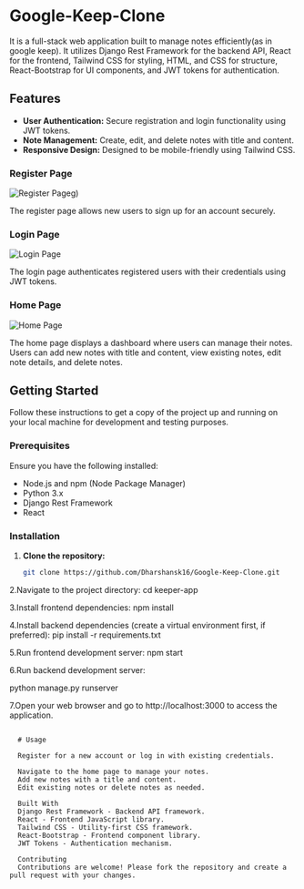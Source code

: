 # Google-Keep-Clone

It is a full-stack web application built to manage notes efficiently(as in google keep). It utilizes Django Rest Framework for the backend API, React for the frontend, Tailwind CSS for styling, HTML, and CSS for structure, React-Bootstrap for UI components, and JWT tokens for authentication.

## Features

- **User Authentication:** Secure registration and login functionality using JWT tokens.
- **Note Management:** Create, edit, and delete notes with title and content.
- **Responsive Design:** Designed to be mobile-friendly using Tailwind CSS.





### Register Page
![Register Page](https://github.com/Dharshansk16/Google-Keep-Clone/assets/142658700/2091ac9b-22bc-4ecb-bf28-9ac48f778a13)g)

The register page allows new users to sign up for an account securely.

### Login Page
![Login Page](https://github.com/Dharshansk16/Google-Keep-Clone/assets/142658700/66db5ecf-4d28-437e-9a87-a086039ad92c)

The login page authenticates registered users with their credentials using JWT tokens.

### Home Page
![Home Page](https://github.com/Dharshansk16/Google-Keep-Clone/assets/142658700/097e8a33-88ee-4259-8d9f-d22fe22440a5)

The home page displays a dashboard where users can manage their notes. Users can add new notes with title and content, view existing notes, edit note details, and delete notes.

## Getting Started

Follow these instructions to get a copy of the project up and running on your local machine for development and testing purposes.

### Prerequisites

Ensure you have the following installed:

- Node.js and npm (Node Package Manager)
- Python 3.x
- Django Rest Framework
- React

### Installation

1. **Clone the repository:**
    ```sh
   git clone https://github.com/Dharshansk16/Google-Keep-Clone.git
   
2.Navigate to the project directory:
  cd keeper-app

3.Install frontend dependencies:
npm install

4.Install backend dependencies (create a virtual environment first, if preferred):
pip install -r requirements.txt

5.Run frontend development server:
npm start

6.Run backend development server:

python manage.py runserver

7.Open your web browser and go to http://localhost:3000 to access the application.
```

  # Usage
  
  Register for a new account or log in with existing credentials.
  
  Navigate to the home page to manage your notes.
  Add new notes with a title and content.
  Edit existing notes or delete notes as needed.
  
  Built With
  Django Rest Framework - Backend API framework.
  React - Frontend JavaScript library.
  Tailwind CSS - Utility-first CSS framework.
  React-Bootstrap - Frontend component library.
  JWT Tokens - Authentication mechanism.
  
  Contributing
  Contributions are welcome! Please fork the repository and create a pull request with your changes.
